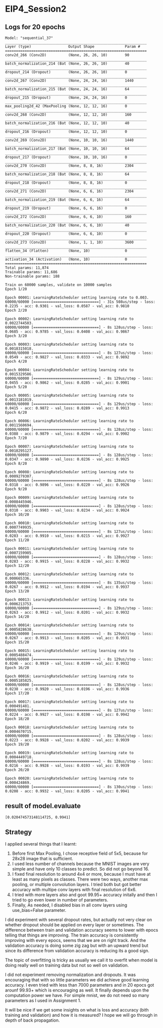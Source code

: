 # EIP4_Session2

## Logs for 20 epochs

```
Model: "sequential_37"
_________________________________________________________________
Layer (type)                 Output Shape              Param #   
=================================================================
conv2d_266 (Conv2D)          (None, 26, 26, 10)        90        
_________________________________________________________________
batch_normalization_214 (Bat (None, 26, 26, 10)        40        
_________________________________________________________________
dropout_214 (Dropout)        (None, 26, 26, 10)        0         
_________________________________________________________________
conv2d_267 (Conv2D)          (None, 24, 24, 16)        1440      
_________________________________________________________________
batch_normalization_215 (Bat (None, 24, 24, 16)        64        
_________________________________________________________________
dropout_215 (Dropout)        (None, 24, 24, 16)        0         
_________________________________________________________________
max_pooling2d_42 (MaxPooling (None, 12, 12, 16)        0         
_________________________________________________________________
conv2d_268 (Conv2D)          (None, 12, 12, 10)        160       
_________________________________________________________________
batch_normalization_216 (Bat (None, 12, 12, 10)        40        
_________________________________________________________________
dropout_216 (Dropout)        (None, 12, 12, 10)        0         
_________________________________________________________________
conv2d_269 (Conv2D)          (None, 10, 10, 16)        1440      
_________________________________________________________________
batch_normalization_217 (Bat (None, 10, 10, 16)        64        
_________________________________________________________________
dropout_217 (Dropout)        (None, 10, 10, 16)        0         
_________________________________________________________________
conv2d_270 (Conv2D)          (None, 8, 8, 16)          2304      
_________________________________________________________________
batch_normalization_218 (Bat (None, 8, 8, 16)          64        
_________________________________________________________________
dropout_218 (Dropout)        (None, 8, 8, 16)          0         
_________________________________________________________________
conv2d_271 (Conv2D)          (None, 6, 6, 16)          2304      
_________________________________________________________________
batch_normalization_219 (Bat (None, 6, 6, 16)          64        
_________________________________________________________________
dropout_219 (Dropout)        (None, 6, 6, 16)          0         
_________________________________________________________________
conv2d_272 (Conv2D)          (None, 6, 6, 10)          160       
_________________________________________________________________
batch_normalization_220 (Bat (None, 6, 6, 10)          40        
_________________________________________________________________
dropout_220 (Dropout)        (None, 6, 6, 10)          0         
_________________________________________________________________
conv2d_273 (Conv2D)          (None, 1, 1, 10)          3600      
_________________________________________________________________
flatten_34 (Flatten)         (None, 10)                0         
_________________________________________________________________
activation_34 (Activation)   (None, 10)                0         
=================================================================
Total params: 11,874
Trainable params: 11,686
Non-trainable params: 188
```


```
Train on 60000 samples, validate on 10000 samples
Epoch 1/20

Epoch 00001: LearningRateScheduler setting learning rate to 0.003.
60000/60000 [==============================] - 31s 508us/step - loss: 0.2235 - acc: 0.9301 - val_loss: 0.0587 - val_acc: 0.9810
Epoch 2/20

Epoch 00002: LearningRateScheduler setting learning rate to 0.0022744503.
60000/60000 [==============================] - 8s 128us/step - loss: 0.0685 - acc: 0.9785 - val_loss: 0.0408 - val_acc: 0.9867
Epoch 3/20

Epoch 00003: LearningRateScheduler setting learning rate to 0.0018315018.
60000/60000 [==============================] - 8s 127us/step - loss: 0.0549 - acc: 0.9827 - val_loss: 0.0333 - val_acc: 0.9892
Epoch 4/20

Epoch 00004: LearningRateScheduler setting learning rate to 0.0015329586.
60000/60000 [==============================] - 8s 129us/step - loss: 0.0455 - acc: 0.9862 - val_loss: 0.0285 - val_acc: 0.9901
Epoch 5/20

Epoch 00005: LearningRateScheduler setting learning rate to 0.0013181019.
60000/60000 [==============================] - 8s 129us/step - loss: 0.0415 - acc: 0.9872 - val_loss: 0.0289 - val_acc: 0.9913
Epoch 6/20

Epoch 00006: LearningRateScheduler setting learning rate to 0.0011560694.
60000/60000 [==============================] - 8s 128us/step - loss: 0.0388 - acc: 0.9879 - val_loss: 0.0294 - val_acc: 0.9902
Epoch 7/20

Epoch 00007: LearningRateScheduler setting learning rate to 0.0010295127.
60000/60000 [==============================] - 8s 128us/step - loss: 0.0347 - acc: 0.9890 - val_loss: 0.0236 - val_acc: 0.9925
Epoch 8/20

Epoch 00008: LearningRateScheduler setting learning rate to 0.0009279307.
60000/60000 [==============================] - 8s 128us/step - loss: 0.0318 - acc: 0.9896 - val_loss: 0.0220 - val_acc: 0.9926
Epoch 9/20

Epoch 00009: LearningRateScheduler setting learning rate to 0.0008445946.
60000/60000 [==============================] - 8s 128us/step - loss: 0.0310 - acc: 0.9903 - val_loss: 0.0234 - val_acc: 0.9924
Epoch 10/20

Epoch 00010: LearningRateScheduler setting learning rate to 0.0007749935.
60000/60000 [==============================] - 8s 127us/step - loss: 0.0283 - acc: 0.9910 - val_loss: 0.0215 - val_acc: 0.9927
Epoch 11/20

Epoch 00011: LearningRateScheduler setting learning rate to 0.0007159905.
60000/60000 [==============================] - 8s 128us/step - loss: 0.0283 - acc: 0.9915 - val_loss: 0.0228 - val_acc: 0.9932
Epoch 12/20

Epoch 00012: LearningRateScheduler setting learning rate to 0.000665336.
60000/60000 [==============================] - 8s 135us/step - loss: 0.0267 - acc: 0.9912 - val_loss: 0.0194 - val_acc: 0.9937
Epoch 13/20

Epoch 00013: LearningRateScheduler setting learning rate to 0.0006213753.
60000/60000 [==============================] - 8s 129us/step - loss: 0.0263 - acc: 0.9912 - val_loss: 0.0201 - val_acc: 0.9932
Epoch 14/20

Epoch 00014: LearningRateScheduler setting learning rate to 0.0005828638.
60000/60000 [==============================] - 8s 129us/step - loss: 0.0267 - acc: 0.9913 - val_loss: 0.0205 - val_acc: 0.9931
Epoch 15/20

Epoch 00015: LearningRateScheduler setting learning rate to 0.0005488474.
60000/60000 [==============================] - 8s 129us/step - loss: 0.0246 - acc: 0.9919 - val_loss: 0.0199 - val_acc: 0.9932
Epoch 16/20

Epoch 00016: LearningRateScheduler setting learning rate to 0.0005185825.
60000/60000 [==============================] - 8s 128us/step - loss: 0.0238 - acc: 0.9920 - val_loss: 0.0196 - val_acc: 0.9936
Epoch 17/20

Epoch 00017: LearningRateScheduler setting learning rate to 0.000491481.
60000/60000 [==============================] - 8s 127us/step - loss: 0.0224 - acc: 0.9927 - val_loss: 0.0198 - val_acc: 0.9942
Epoch 18/20

Epoch 00018: LearningRateScheduler setting learning rate to 0.0004670715.
60000/60000 [==============================] - 8s 128us/step - loss: 0.0223 - acc: 0.9928 - val_loss: 0.0202 - val_acc: 0.9939
Epoch 19/20

Epoch 00019: LearningRateScheduler setting learning rate to 0.0004449718.
60000/60000 [==============================] - 8s 128us/step - loss: 0.0216 - acc: 0.9928 - val_loss: 0.0193 - val_acc: 0.9939
Epoch 20/20

Epoch 00020: LearningRateScheduler setting learning rate to 0.000424869.
60000/60000 [==============================] - 8s 130us/step - loss: 0.0208 - acc: 0.9932 - val_loss: 0.0205 - val_acc: 0.9941
```

## result of model.evaluate
```
[0.020474573148114725, 0.9941]
```

## Strategy

I applied several things that I learnt:

1. Before first Max Pooling, I chose receptive field of 5x5, because for 28x28 image that is sufficient.
2. I used less number of channels because the MNIST images are very simple and have only 10 classes to predict. So did not go beyond 16.
3. I fixed final resolution to around 4x4 or more, because I must have at least as many pixels as classes. There were two ways, another max pooling, or multiple convolution layers. I tried both but got better accuracy with multipe conv layers with final resolution of 6x6. 
4. I tried with more layers also and goot 99.95+ accuracy initally and then I tried to go even lower in number of parameters.
5. Finally, As needed, I disabled bias in all conv layers using use_bias=False parameter.

I did experiment with several dropout rates, but actually not very clear on whether dropout should be applied on every layer or sometimes. The difference between train and validation accuracy seems to lower with epocs telling that things are improving. The train accuracy is consistently improving with every epocs, seems that we are on right track. And the validation accuracy is doing some zig zag but with an upward trend but since its difference from validation accuracy is reducing its a good sign.

The topic of overfitting is tricky as usually we call it to overfit when model is doing really well on training data but not so well on validation.

I did not experiment removing normalization and dropouts. It was encouraging that with so little parameters we did achieve good learning accuracy. I even tried with less than 7000 parameters and in 20 epocs got arounf 99.93+ which is encouraging as well. It finally depends upon the computation power we have. For simple mnist, we do not need so many parameters as I used in Assignment 1. 

It will be nice if we get some insights on what is loss and accuracy (bith training and validation) and how it is measured? I hope we will go through in depth of back propagation.
